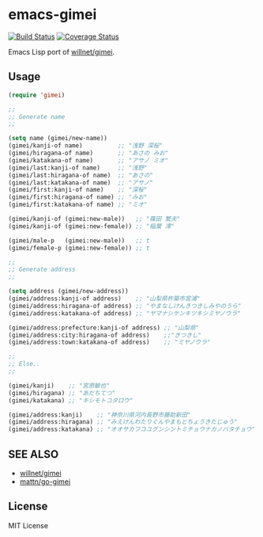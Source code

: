 emacs-gimei
====================

[![Build Status](https://travis-ci.org/gongo/emacs-gimei.svg?branch=master)](https://travis-ci.org/gongo/emacs-gimei)
[![Coverage Status](https://coveralls.io/repos/gongo/emacs-gimei/badge.svg)](https://coveralls.io/r/gongo/emacs-gimei)

Emacs Lisp port of [willnet/gimei](https://github.com/willnet/gimei).

Usage
--------------------

```lisp
(require 'gimei)

;;
;; Generate name
;;

(setq name (gimei/new-name))
(gimei/kanji-of name)          ;; "浅野 深桜"
(gimei/hiragana-of name)       ;; "あさの みお"
(gimei/katakana-of name)       ;; "アサノ ミオ"
(gimei/last:kanji-of name)     ;; "浅野"
(gimei/last:hiragana-of name)  ;; "あさの"
(gimei/last:katakana-of name)  ;; "アサノ"
(gimei/first:kanji-of name)    ;; "深桜"
(gimei/first:hiragana-of name) ;; "みお"
(gimei/first:katakana-of name) ;; "ミオ"

(gimei/kanji-of (gimei:new-male))   ;; "篠田 繁夫"
(gimei/kanji-of (gimei:new-female)) ;; "稲葉 澪"

(gimei/male-p   (gimei:new-male))   ;; t
(gimei/female-p (gimei:new-female)) ;; t

;;
;; Generate address
;;

(setq address (gimei/new-address))
(gimei/address:kanji-of address)    ;; "山梨県杵築市宮浦"
(gimei/address:hiragana-of address) ;; "やまなしけんきつきしみやのうら"
(gimei/address:katakana-of address) ;; "ヤマナシケンキツキシミヤノウラ"

(gimei/address:prefecture:kanji-of address) ;; "山梨県"
(gimei/address:city:hiragana-of address)    ;;"きつきし"
(gimei/address:town:katakana-of address)    ;; "ミヤノウラ"

;;
;; Else..
;;

(gimei/kanji)    ;; "宮原敏也"
(gimei/hiragana) ;; "あだちてつ"
(gimei/katakana) ;; "キシモトコタロウ"

(gimei/address:kanji)    ;; "神奈川県河内長野市藤助新田"
(gimei/address:hiragana) ;; "みえけんわたりぐんやまもとちょうきたじゅう"
(gimei/address:katakana) ;; "オオサカフコユグンシントミチョウナカノバタチョウ"
```

SEE ALSO
--------------------

- [willnet/gimei](https://github.com/willnet/gimei)
- [mattn/go-gimei](https://github.com/mattn/go-gimei)

License
--------------------

MIT License
